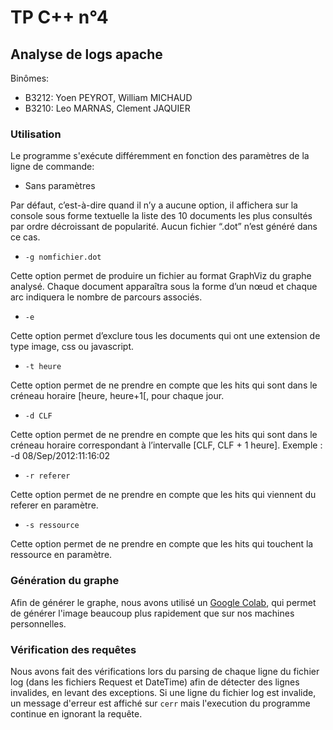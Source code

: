 # TP C++ n°4

## Analyse de logs apache

Binômes:

- B3212: Yoen PEYROT, William MICHAUD
- B3210: Leo MARNAS, Clement JAQUIER

### Utilisation

Le programme s'exécute différemment en fonction des paramètres de la ligne de commande:

- Sans paramètres

Par défaut, c’est-à-dire quand il n’y a aucune option, il affichera sur la console sous forme textuelle la liste des 10 documents les plus consultés par ordre décroissant de popularité. Aucun fichier “.dot” n’est généré dans ce cas.

- `-g nomfichier.dot`

Cette option permet de produire un fichier au format GraphViz du graphe analysé. Chaque document apparaîtra sous la forme d’un nœud et chaque arc indiquera le nombre de parcours associés.

- `-e`

Cette option permet d’exclure tous les documents qui ont une extension de type image, css ou javascript.

- `-t heure`

Cette option permet de ne prendre en compte que les hits qui sont dans le créneau horaire [heure, heure+1[, pour chaque jour.

- `-d CLF`

Cette option permet de ne prendre en compte que les hits qui sont dans le créneau horaire correspondant à l’intervalle [CLF, CLF + 1 heure].
Exemple : -d 08/Sep/2012:11:16:02

- `-r referer`

Cette option permet de ne prendre en compte que les hits qui viennent du referer en paramètre.

- `-s ressource`

Cette option permet de ne prendre en compte que les hits qui touchent la ressource en paramètre.

### Génération du graphe

Afin de générer le graphe, nous avons utilisé un [Google Colab](https://colab.research.google.com/drive/1majZD5knMa9tQFhNKNB2k5eNkj9B504m?usp=sharing), qui permet de générer l'image beaucoup plus rapidement que sur nos machines personnelles.

### Vérification des requêtes

Nous avons fait des vérifications lors du parsing de chaque ligne du fichier log (dans les fichiers Request et DateTime) afin de détecter des lignes invalides, en levant des exceptions. Si une ligne du fichier log est invalide, un message d'erreur est affiché sur `cerr` mais l'execution du programme continue en ignorant la requête.
